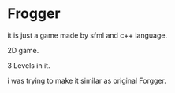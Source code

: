 # Frogger
it is just a game made by sfml and c++ language.

2D game.

3 Levels in it.

i was trying to make it similar as original Forgger.
